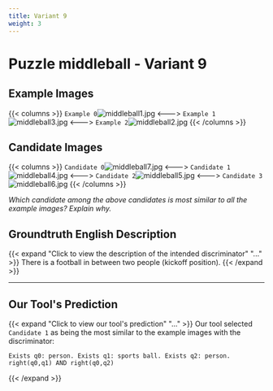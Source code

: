 ```yaml
---
title: Variant 9
weight: 3
---
```


# Puzzle middleball - Variant 9

## Example Images
{{< columns >}}
`Example 0`![middleball1.jpg](/natscene_data/images/middleball1.jpg)
<--->
`Example 1`![middleball3.jpg](/natscene_data/images/middleball3.jpg)
<--->
`Example 2`![middleball2.jpg](/natscene_data/images/middleball2.jpg)
{{< /columns >}}

## Candidate Images
{{< columns >}}
`Candidate 0`![middleball7.jpg](/natscene_data/images/middleball7.jpg)
<--->
`Candidate 1`![middleball4.jpg](/natscene_data/images/middleball4.jpg)
<--->
`Candidate 2`![middleball5.jpg](/natscene_data/images/middleball5.jpg)
<--->
`Candidate 3`![middleball6.jpg](/natscene_data/images/middleball6.jpg)
{{< /columns >}}

*Which candidate among the above candidates is most similar to all the example images? Explain why.*

## Groundtruth English Description

{{< expand "Click to view the description of the intended discriminator" "..." >}}
There is a football in between two people (kickoff position).
{{< /expand >}}

---



## Our Tool's Prediction

{{< expand "Click to view our tool's prediction" "..." >}}
Our tool selected `Candidate 1` as being the most similar to the example images with the discriminator:
```plaintext
Exists q0: person. Exists q1: sports ball. Exists q2: person. right(q0,q1) AND right(q0,q2)
```
{{< /expand >}}

